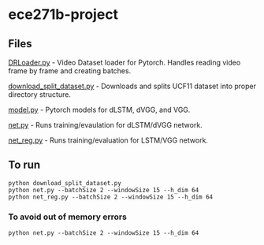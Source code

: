 # ece271b-project

## Files
[DRLoader.py](DRLoader.py) - Video Dataset loader for Pytorch. Handles reading video frame by frame and creating batches.

[download_split_dataset.py](download_split_dataset.py) - Downloads and splits UCF11 dataset into proper directory structure.

[model.py](model.py) - Pytorch models for dLSTM, dVGG, and VGG. 

[net.py](net.py) - Runs training/evaulation for dLSTM/dVGG network. 

[net_reg.py](net_reg.py) - Runs training/evaluation for LSTM/VGG network. 

## To run
```
python download_split_dataset.py
python net.py --batchSize 2 --windowSize 15 --h_dim 64
python net_reg.py --batchSize 2 --windowSize 15 --h_dim 64
```

### To avoid out of memory errors
```
python net.py --batchSize 2 --windowSize 15 --h_dim 64
```
